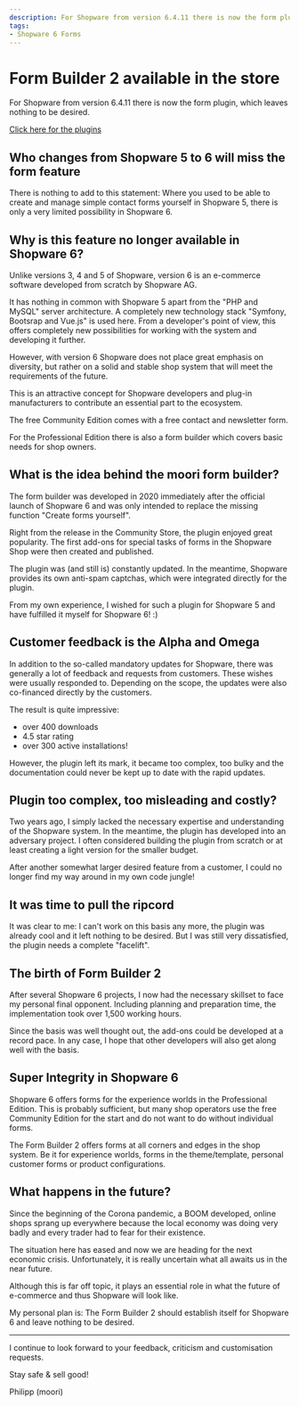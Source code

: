 ```yaml
---
description: For Shopware from version 6.4.11 there is now the form plugin, which leaves nothing to be desired.
tags:
- Shopware 6 Forms
---
```


# Form Builder 2 available in the store

For Shopware from version 6.4.11 there is now the form plugin, which leaves nothing to be desired.

[Click here for the plugins](https://store.shopware.com/search?sSearch=Formular%20Baukasten%202)

## Who changes from Shopware 5 to 6 will miss the form feature

There is nothing to add to this statement: Where you used to be able to create and manage simple contact forms yourself in Shopware 5, there is only a very limited possibility in Shopware 6.

## Why is this feature no longer available in Shopware 6?

Unlike versions 3, 4 and 5 of Shopware, version 6 is an e-commerce software developed from scratch by Shopware AG.

It has nothing in common with Shopware 5 apart from the "PHP and MySQL" server architecture. A completely new technology stack "Symfony, Bootsrap and Vue.js" is used here. From a developer's point of view, this offers completely new possibilities for working with the system and developing it further.

However, with version 6 Shopware does not place great emphasis on diversity, but rather on a solid and stable shop system that will meet the requirements of the future.

This is an attractive concept for Shopware developers and plug-in manufacturers to contribute an essential part to the ecosystem.

The free Community Edition comes with a free contact and newsletter form.

For the Professional Edition there is also a form builder which covers basic needs for shop owners.

## What is the idea behind the moori form builder?

The form builder was developed in 2020 immediately after the official launch of Shopware 6 and was only intended to replace the missing function "Create forms yourself".

Right from the release in the Community Store, the plugin enjoyed great popularity. The first add-ons for special tasks of forms in the Shopware Shop were then created and published.

The plugin was (and still is) constantly updated. In the meantime, Shopware provides its own anti-spam captchas, which were integrated directly for the plugin.

From my own experience, I wished for such a plugin for Shopware 5 and have fulfilled it myself for Shopware 6! :)

## Customer feedback is the Alpha and Omega

In addition to the so-called mandatory updates for Shopware, there was generally a lot of feedback and requests from customers. These wishes were usually responded to. Depending on the scope, the updates were also co-financed directly by the customers.

The result is quite impressive:

- over 400 downloads
- 4.5 star rating
- over 300 active installations!

However, the plugin left its mark, it became too complex, too bulky and the documentation could never be kept up to date with the rapid updates.

## Plugin too complex, too misleading and costly?

Two years ago, I simply lacked the necessary expertise and understanding of the Shopware system. In the meantime, the plugin has developed into an adversary project. I often considered building the plugin from scratch or at least creating a light version for the smaller budget.

After another somewhat larger desired feature from a customer, I could no longer find my way around in my own code jungle!

## It was time to pull the ripcord

It was clear to me: I can't work on this basis any more, the plugin was already cool and it left nothing to be desired. But I was still very dissatisfied, the plugin needs a complete "facelift".

## The birth of Form Builder 2

After several Shopware 6 projects, I now had the necessary skillset to face my personal final opponent. Including planning and preparation time, the implementation took over 1,500 working hours.

Since the basis was well thought out, the add-ons could be developed at a record pace. In any case, I hope that other developers will also get along well with the basis.

## Super Integrity in Shopware 6

Shopware 6 offers forms for the experience worlds in the Professional Edition. This is probably sufficient, but many shop operators use the free Community Edition for the start and do not want to do without individual forms.

The Form Builder 2 offers forms at all corners and edges in the shop system. Be it for experience worlds, forms in the theme/template, personal customer forms or product configurations.

## What happens in the future?

Since the beginning of the Corona pandemic, a BOOM developed, online shops sprang up everywhere because the local economy was doing very badly and every trader had to fear for their existence.

The situation here has eased and now we are heading for the next economic crisis. Unfortunately, it is really uncertain what all awaits us in the near future.

Although this is far off topic, it plays an essential role in what the future of e-commerce and thus Shopware will look like.

My personal plan is: The Form Builder 2 should establish itself for Shopware 6 and leave nothing to be desired.

---

I continue to look forward to your feedback, criticism and customisation requests.

Stay safe & sell good!

Philipp (moori)
